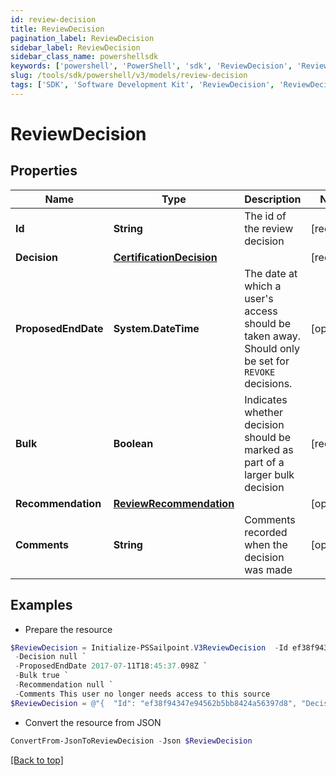 ```yaml
---
id: review-decision
title: ReviewDecision
pagination_label: ReviewDecision
sidebar_label: ReviewDecision
sidebar_class_name: powershellsdk
keywords: ['powershell', 'PowerShell', 'sdk', 'ReviewDecision', 'ReviewDecision'] 
slug: /tools/sdk/powershell/v3/models/review-decision
tags: ['SDK', 'Software Development Kit', 'ReviewDecision', 'ReviewDecision']
---
```



# ReviewDecision

## Properties

Name | Type | Description | Notes
------------ | ------------- | ------------- | -------------
**Id** | **String** | The id of the review decision | [required]
**Decision** | [**CertificationDecision**](certification-decision) |  | [required]
**ProposedEndDate** | **System.DateTime** | The date at which a user's access should be taken away. Should only be set for `REVOKE` decisions. | [optional] 
**Bulk** | **Boolean** | Indicates whether decision should be marked as part of a larger bulk decision | [required]
**Recommendation** | [**ReviewRecommendation**](review-recommendation) |  | [optional] 
**Comments** | **String** | Comments recorded when the decision was made | [optional] 

## Examples

- Prepare the resource
```powershell
$ReviewDecision = Initialize-PSSailpoint.V3ReviewDecision  -Id ef38f94347e94562b5bb8424a56397d8 `
 -Decision null `
 -ProposedEndDate 2017-07-11T18:45:37.098Z `
 -Bulk true `
 -Recommendation null `
 -Comments This user no longer needs access to this source
$ReviewDecision = @"{  "Id": "ef38f94347e94562b5bb8424a56397d8", "Decision": null, "ProposedEndDate": "2017-07-11T18:45:37.098Z", "Bulk": true, "Recommendation": null, "Comments": "This user no longer needs access to this source" }"@
```

- Convert the resource from JSON
```powershell
ConvertFrom-JsonToReviewDecision -Json $ReviewDecision
```


[[Back to top]](#) 

